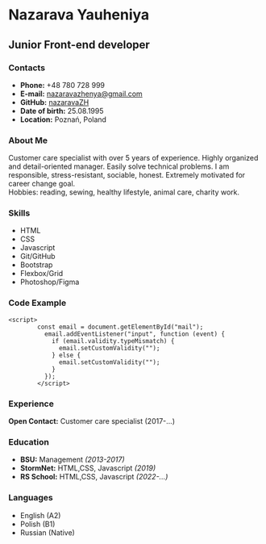 # Nazarava  Yauheniya  
## Junior Front-end developer   
### Contacts   
* **Phone:** +48 780 728 999
* **E-mail:** nazaravazhenya@gmail.com
* **GitHub:** [nazaravaZH](https://github.com/nazaravaZH)
* **Date of birth:** 25.08.1995
* **Location:** Poznań, Poland
### About Me
Customer care specialist with over 5 years of experience. Highly organized and detail-oriented manager. Easily solve technical problems. I am responsible, stress-resistant, sociable, honest. Extremely motivated for career change goal.  
Hobbies: reading, sewing, healthy lifestyle, animal care, charity work.
### Skills
* HTML
* CSS
* Javascript
* Git/GitHub
* Bootstrap
* Flexbox/Grid
* Photoshop/Figma
### Code Example
```
<script>
        const email = document.getElementById("mail");
          email.addEventListener("input", function (event) {
            if (email.validity.typeMismatch) {
              email.setCustomValidity("");
            } else {
              email.setCustomValidity("");
            }
          }); 
        </script>
```
### Experience
**Open Contact:** Customer care specialist (2017-...)
### Education
* **BSU:** Management *(2013-2017)*
* **StormNet:** HTML,CSS, Javascript *(2019)*
* **RS School:** HTML,CSS, Javascript *(2022-...)*
### Languages
* English (A2)
* Polish (B1)
* Russian (Native)
